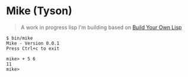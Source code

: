 # Mike (Tyson)

> A work in progress lisp I'm building based on [Build Your Own Lisp](http://buildyourownlisp.com/)

```
$ bin/mike
Mike - Version 0.0.1
Press Ctrl+c to exit

mike> + 5 6
11
mike>
```
